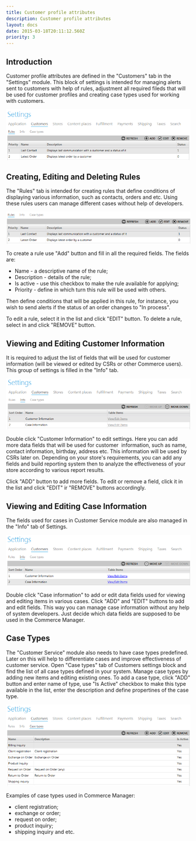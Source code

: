 ```yaml
---
title: Customer profile attributes
description: Customer profile attributes
layout: docs
date: 2015-03-18T20:11:12.560Z
priority: 3
---
```

## Introduction

Customer profile attributes are defined in the "Customers" tab in the "Settings" module. This block of settings is intended for managing alerts sent to customers with help of rules, adjustment all required fileds that will be used for customer profiles and creating case types used for working with customers.

<img src="../../../assets/images/docs/customers-tab.PNG" />

## Creating, Editing and Deleting Rules

The "Rules" tab is intended for creating rules that define conditions of displaying various information, such as contacts, orders and etc. Using these rules users can manage different cases without help of developers. 

<img src="../../../assets/images/docs/rules.PNG" />

To create a rule use "Add" button and fill in all the required fields. The fields are:

* Name - a descriptive name of the rule;
* Description - details of the rule;
* Is active - use this checkbox to make the rule available for applying;
* Priority - define in which turn this rule will be used with others.

Then define conditions that will be applied in this rule, for instance, you wish to send alerts if the status of an order changes to "In process".

To edit a rule, select it in the list and click "EDIT" button. To delete a rule, select in and click "REMOVE" button.

## Viewing and Editing Customer Information

It is required to adjust the list of fields that will be used for customer information (will be viewed or edited by CSRs or other Commerce users). This group of settings is filled in the "Info" tab.

<img src="../../../assets/images/docs/Info-tab.PNG" />

Double click "Customer Information" to edit settings. Here you can add more data fields that will be used for customer  information, such as name, contact information, birthday, address etc. This information will be used by CSRs later on. Depending on your store's requirements, you can add any fields and build reporting system then to analyze the effectiveness of your store according to various report results.

Click "ADD" button to add more fields. To edit or remove a field, click it in the list and click "EDIT" ir "REMOVE" buttons accordingly.

## Viewing and Editing Case Information

The fields used for cases in Customer Service module are also managed in the "Info" tab of Settings. 

<img src="../../../assets/images/docs/case-information.PNG" />

Double click "Case information" to add or edit data fields used for viewing and editing items in various cases. Click "ADD" and "EDIT" buttons to add and edit fields. This way you can manage case information without any help of system developers. Just decide which data fields are supposed to be used in the Commerce Manager.

## Case Types

The "Customer Service" module also needs to have case types predefined. Later on this will help to differentiate cases and improve effectiveness of customer service. Open "Case types" tab of Customers settings block and find the list of all case types defined in your system. Manage case types by adding new items and editing existing ones. To add a case type, click "ADD" button and enter name of type, use "Is Active" checkbox to make this type available in the list, enter the description and define propertines of the case type.

<img src="../../../assets/images/docs/case-types.PNG" />

Examples of case types used in Commerce Manager:

* client registration;
* exchange or order;
* request on order;
* product inquiry;
* shipping inquiry and etc.